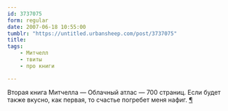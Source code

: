 ```yaml
---
id: 3737075
form: regular
date: 2007-06-18 10:55:00
tumblr: "https://untitled.urbansheep.com/post/3737075"
title:
tags:
    - Митчелл
    - твиты
    - про книги

---
```


<p>Вторая книга Митчелла — Облачный атлас — 700 страниц. Если будет также вкусно, как первая, то счастье погребет меня нафиг. <a href="http://twitter.com/urbansheep/statuses/109322382">¶</a></p>

